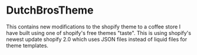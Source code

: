 # DutchBrosTheme 
This contains new modifications to the shopify theme to a coffee store I have built using one of shopify's free themes "taste".
This is using shopify's newest update shopify 2.0 which uses JSON files instead of liquid files for theme templates.
